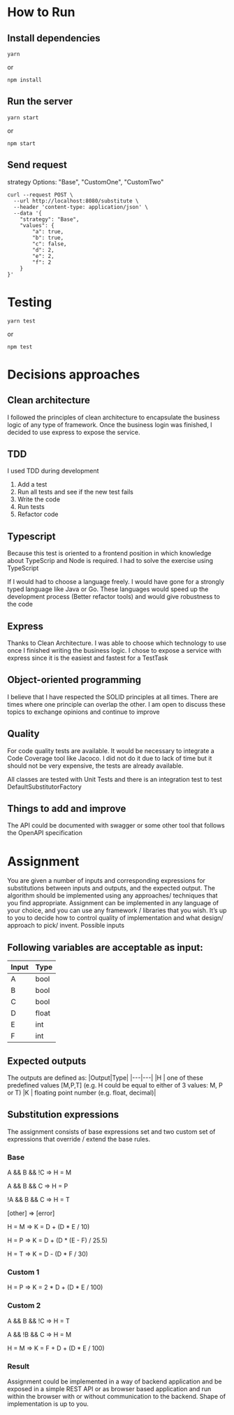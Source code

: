 # How to Run
## Install dependencies
 
```
yarn 
```
or
```
npm install
```
## Run the server
```
yarn start
```
or
```
npm start
```

## Send request

strategy Options: "Base", "CustomOne", "CustomTwo"

```
curl --request POST \
  --url http://localhost:8080/substitute \
  --header 'content-type: application/json' \
  --data '{
	"strategy": "Base",
	"values": {
		"a": true,
		"b": true,
		"c": false,
		"d": 2,
		"e": 2,
		"f": 2
	}
}'
```

# Testing
```
yarn test
```
or
```
npm test
```

# Decisions approaches
## Clean architecture
I followed the principles of clean architecture to encapsulate the business logic of any type of framework. Once the business login was finished, I decided to use express to expose the service.

## TDD
I used TDD during development
1. Add a test
2. Run all tests and see if the new test fails
3. Write the code
4. Run tests
5. Refactor code

## Typescript
Because this test is oriented to a frontend position in which knowledge about TypeScrip and Node is required. I had to solve the exercise using TypeScript

If I would had to choose a language freely. I would have gone for a strongly typed language like Java or Go. These languages would speed up the development process (Better refactor tools) and would give robustness to the code

## Express
Thanks to Clean Architecture. I was able to choose which technology to use once I finished writing the business logic. I chose to expose a service with express since it is the easiest and fastest for a TestTask

## Object-oriented programming
I believe that I have respected the SOLID principles at all times. There are times where one principle can overlap the other. I am open to discuss these topics to exchange opinions and continue to improve

## Quality
For code quality tests are available. It would be necessary to integrate a Code Coverage tool like Jacoco. I did not do it due to lack of time but it should not be very expensive, the tests are already available.

All classes are tested with Unit Tests and there is an integration test to test DefaultSubstitutorFactory

## Things to add and improve
The API could be documented with swagger or some other tool that follows the OpenAPI specification

# Assignment
You are given a number of inputs and corresponding expressions for
substitutions between inputs and outputs, and the expected output.
The algorithm should be implemented using any approaches/ techniques that
you find appropriate.
Assignment can be implemented in any language of your choice, and you can
use any framework / libraries that you wish. It’s up to you to decide how to
control quality of implementation and what design/ approach to pick/ invent.
Possible inputs
## Following variables are acceptable as input:
|Input|Type| 
|---|---| 
|A  |bool   |
|B  |bool   |
|C  |bool   |
|D  |float  |
|E  |int    |
|F  |int    |
## Expected outputs
The outputs are defined as:
|Output|Type|
|---|---|
|H  | one of these predefined values [M,P,T] (e.g. H could be equal to either of 3 values: M, P or T)
|K  | floating point number (e.g. float, decimal)|
## Substitution expressions
The assignment consists of base expressions set and two custom set of
expressions that override / extend the base rules.
### Base
A && B && !C => H = M

A && B && C => H = P

!A && B && C => H = T

[other] => [error] 

H = M => K = D + (D * E / 10)

H = P => K = D + (D * (E - F) / 25.5)

H = T => K = D - (D * F / 30)

### Custom 1
H = P => K = 2 * D + (D * E / 100)
### Custom 2
A && B && !C => H = T

A && !B && C => H = M

H = M => K = F + D + (D * E / 100)

### Result
Assignment could be implemented in a way of backend application and be
exposed in a simple REST API or as browser based application and run within the
browser with or without communication to the backend. Shape of
implementation is up to you.